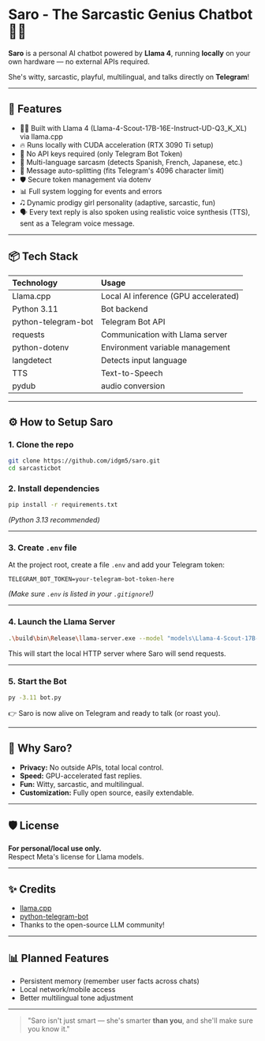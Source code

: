 # Saro - The Sarcastic Genius Chatbot 🤖✨

**Saro** is a personal AI chatbot powered by **Llama 4**, running **locally** on your own hardware — no external APIs required.

She's witty, sarcastic, playful, multilingual, and talks directly on **Telegram**!

---

## 🚀 Features

- 🧑‍🔬 Built with Llama 4 (Llama-4-Scout-17B-16E-Instruct-UD-Q3_K_XL) via llama.cpp
- 🔥 Runs locally with CUDA acceleration (RTX 3090 Ti setup)
- 🔐 No API keys required (only Telegram Bot Token)
- 👤 Multi-language sarcasm (detects Spanish, French, Japanese, etc.)
- 🧹 Message auto-splitting (fits Telegram's 4096 character limit)
- 🛡️ Secure token management via dotenv
- 📊 Full system logging for events and errors
- 🎝️ Dynamic prodigy girl personality (adaptive, sarcastic, fun)
- 🗣️ Every text reply is also spoken using realistic voice synthesis (TTS), sent as a Telegram voice message.

---

## 📦 Tech Stack

| Technology | Usage |
| :--- | :--- |
| Llama.cpp | Local AI inference (GPU accelerated) |
| Python 3.11 | Bot backend |
| python-telegram-bot | Telegram Bot API |
| requests | Communication with Llama server |
| python-dotenv | Environment variable management |
| langdetect | Detects input language |
| TTS | Text-to-Speech |
| pydub | audio conversion |

---

## ⚙️ How to Setup Saro

### 1. Clone the repo

```bash
git clone https://github.com/idgm5/saro.git
cd sarcasticbot
```

### 2. Install dependencies

```bash
pip install -r requirements.txt
```

_(Python 3.13 recommended)_

---

### 3. Create `.env` file

At the project root, create a file `.env` and add your Telegram token:

```
TELEGRAM_BOT_TOKEN=your-telegram-bot-token-here
```

_(Make sure `.env` is listed in your `.gitignore`!)_

---

### 4. Launch the Llama Server

```bash
.\build\bin\Release\llama-server.exe --model "models\Llama-4-Scout-17B-16E-Instruct-UD-Q3_K_XL.gguf" --n-gpu-layers 32 --ctx-size 4096 --threads 12
```

This will start the local HTTP server where Saro will send requests.

---

### 5. Start the Bot

```bash
py -3.11 bot.py
```

👉️ Saro is now alive on Telegram and ready to talk (or roast you).

---

## 🧐 Why Saro?

- **Privacy:** No outside APIs, total local control.
- **Speed:** GPU-accelerated fast replies.
- **Fun:** Witty, sarcastic, and multilingual.
- **Customization:** Fully open source, easily extendable.

---

## 🛡️ License

**For personal/local use only.**  
Respect Meta's license for Llama models.

---

## ✨ Credits

- [llama.cpp](https://github.com/ggerganov/llama.cpp)
- [python-telegram-bot](https://github.com/python-telegram-bot/python-telegram-bot)
- Thanks to the open-source LLM community!

---

## 📊 Planned Features

- Persistent memory (remember user facts across chats)
- Local network/mobile access
- Better multilingual tone adjustment

---

> "Saro isn't just smart — she's smarter **than you**, and she'll make sure you know it."
